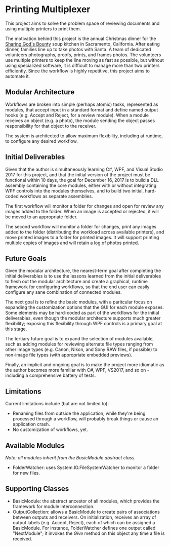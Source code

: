 # Printing Multiplexer

This project aims to solve the problem space of reviewing documents and using multiple printers to print them. 

The motivation behind this project is the annual Christmas dinner for the [Sharing God's Bounty](sharinggodsbounty.com) soup kitchen in Sacramento, California. After eating dinner, families line up to take photos with Santa. A team of dedicated volunteers photographs, proofs, prints, and frames photos. The volunteers use multiple printers to keep the line moving as fast as possible, but without using specialized software, it is difficult to manage more than two printers efficiently. Since the workflow is highly repetitive, this project aims to automate it.

## Modular Architecture

Workflows are broken into simple (perhaps atomic) tasks, represented as modules, that accept input in a standard format and define named output hooks (e.g. Accept and Reject, for a review module). When a module receives an object (e.g. a photo), the module sending the object passes responsibility for that object to the receiver.

The system is architected to allow maximum flexibility, including at runtime, to configure any desired workflow.

## Initial Deliverables

Given that the author is simultaneously learning C#, WPF, and Visual Studio 2017 for this project, and that the initial version of the project must be functional within 10 days, the goal for December 16, 2017 is to build a DLL assembly containing the core modules, either with or without integrating WPF controls into the modules themselves, and to build two initial, hard-coded workflows as separate assemblies.

The first workflow will monitor a folder for changes and open for review any images added to the folder. When an image is accepted or rejected, it will be moved to an appropriate folder.

The second workflow will monitor a folder for changes, print any images added to the folder (distributing the workload across available printers), and move printed images to a folder for printed images. It will support printing multiple copies of images and will retain a log of photos printed.

## Future Goals

Given the modular architecture, the nearest-term goal after completing the initial deliverables is to use the lessons learned from the initial deliverables to flesh out the modular architecture and create a graphical, runtime framework for configuring workflows, so that the end user can easily configure any sane combination of connected modules.

The next goal is to refine the basic modules, with a paritcular focus on expanding the customization options that the GUI for each module exposes. Some elements may be hard-coded as part of the workflows for the initial deliverables, even though the modular architecture supports much greater flexibility; exposing this flexibility through WPF controls is a primary goal at this stage.

The tertiary future goal is to expand the selection of modules available, such as adding modules for reviewing alternate file types ranging from other image types (e.g. Canon, Nikon, and Sony RAW files, if possible) to non-image file types (with appropriate embedded previews).

Finally, an implicit and ongoing goal is to make the project more idiomatic as the author becomes more familiar with C#, WPF, VS2017, and so on - including a comprehensive battery of tests.

## Limitations

Current limitations include (but are not limited to):

- Renaming files from outside the application, while they're being processed through a workflow, will probably break things or cause an application crash.
- No customization of workflows, yet.

## Available Modules

_Note: all modules inherit from the BasicModule abstract class._

- FolderWatcher: uses System.IO.FileSystemWatcher to monitor a folder for new files.

## Supporting Classes

- BasicModule: the abstract ancestor of all modules, which provides the framework for module interconnection.
- OutputCollection: allows a BasicModule to create pairs of associations between outputs and receivers. On initialization, receives an array of output labels (e.g. Accept, Reject), each of which can be assigned a BasicModule. For instance, FolderWatcher defines one output called "NextModule"; it invokes the _Give_ method on this object any time a file is received.